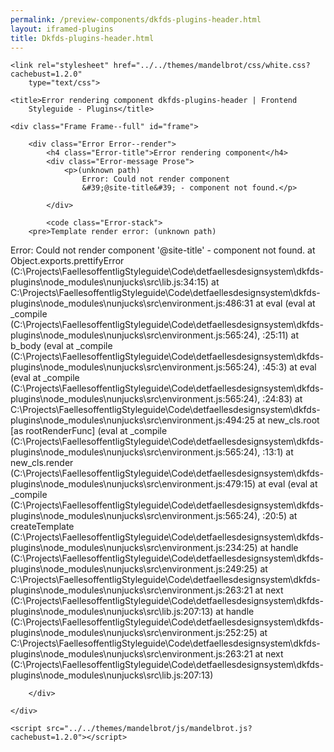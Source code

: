 ```yaml
--- 
permalink: /preview-components/dkfds-plugins-header.html
layout: iframed-plugins 
title: Dkfds-plugins-header.html
---
```

<!DOCTYPE html>
<html lang="en-US" dir="ltr" class="no-js">

<head>
    <meta charset="UTF-8">
    <meta name="viewport" content="width=device-width, initial-scale=1">
    <script>
        window.frctl = {
        env: 'static'
    };
    </script>
    <script>var cl = document.querySelector('html').classList; cl.remove('no-js'); cl.add('has-js');</script>
    <link rel="shortcut icon" href="../../themes/mandelbrot/favicon.ico"
        type="image/ico">

    <link rel="stylesheet" href="../../themes/mandelbrot/css/white.css?cachebust=1.2.0"
        type="text/css">

    <title>Error rendering component dkfds-plugins-header | Frontend
        Styleguide - Plugins</title>

</head>

<body>

    <div class="Frame Frame--full" id="frame">

        <div class="Error Error--render">
            <h4 class="Error-title">Error rendering component</h4>
            <div class="Error-message Prose">
                <p>(unknown path)
                    Error: Could not render component
                    &#39;@site-title&#39; - component not found.</p>

            </div>

            <code class="Error-stack">
        <pre>Template render error: (unknown path)
  Error: Could not render component '@site-title' - component not found.
    at Object.exports.prettifyError (C:\Projects\FaellesoffentligStyleguide\Code\detfaellesdesignsystem\dkfds-plugins\node_modules\nunjucks\src\lib.js:34:15)
    at C:\Projects\FaellesoffentligStyleguide\Code\detfaellesdesignsystem\dkfds-plugins\node_modules\nunjucks\src\environment.js:486:31
    at eval (eval at _compile (C:\Projects\FaellesoffentligStyleguide\Code\detfaellesdesignsystem\dkfds-plugins\node_modules\nunjucks\src\environment.js:565:24), <anonymous>:25:11)
    at b_body (eval at _compile (C:\Projects\FaellesoffentligStyleguide\Code\detfaellesdesignsystem\dkfds-plugins\node_modules\nunjucks\src\environment.js:565:24), <anonymous>:45:3)
    at eval (eval at _compile (C:\Projects\FaellesoffentligStyleguide\Code\detfaellesdesignsystem\dkfds-plugins\node_modules\nunjucks\src\environment.js:565:24), <anonymous>:24:83)
    at C:\Projects\FaellesoffentligStyleguide\Code\detfaellesdesignsystem\dkfds-plugins\node_modules\nunjucks\src\environment.js:494:25
    at new_cls.root [as rootRenderFunc] (eval at _compile (C:\Projects\FaellesoffentligStyleguide\Code\detfaellesdesignsystem\dkfds-plugins\node_modules\nunjucks\src\environment.js:565:24), <anonymous>:13:1)
    at new_cls.render (C:\Projects\FaellesoffentligStyleguide\Code\detfaellesdesignsystem\dkfds-plugins\node_modules\nunjucks\src\environment.js:479:15)
    at eval (eval at _compile (C:\Projects\FaellesoffentligStyleguide\Code\detfaellesdesignsystem\dkfds-plugins\node_modules\nunjucks\src\environment.js:565:24), <anonymous>:20:5)
    at createTemplate (C:\Projects\FaellesoffentligStyleguide\Code\detfaellesdesignsystem\dkfds-plugins\node_modules\nunjucks\src\environment.js:234:25)
    at handle (C:\Projects\FaellesoffentligStyleguide\Code\detfaellesdesignsystem\dkfds-plugins\node_modules\nunjucks\src\environment.js:249:25)
    at C:\Projects\FaellesoffentligStyleguide\Code\detfaellesdesignsystem\dkfds-plugins\node_modules\nunjucks\src\environment.js:263:21
    at next (C:\Projects\FaellesoffentligStyleguide\Code\detfaellesdesignsystem\dkfds-plugins\node_modules\nunjucks\src\lib.js:207:13)
    at handle (C:\Projects\FaellesoffentligStyleguide\Code\detfaellesdesignsystem\dkfds-plugins\node_modules\nunjucks\src\environment.js:252:25)
    at C:\Projects\FaellesoffentligStyleguide\Code\detfaellesdesignsystem\dkfds-plugins\node_modules\nunjucks\src\environment.js:263:21
    at next (C:\Projects\FaellesoffentligStyleguide\Code\detfaellesdesignsystem\dkfds-plugins\node_modules\nunjucks\src\lib.js:207:13)</pre>
    </code>

        </div>

    </div>

    <script src="../../themes/mandelbrot/js/mandelbrot.js?cachebust=1.2.0"></script>

</body>

</html>